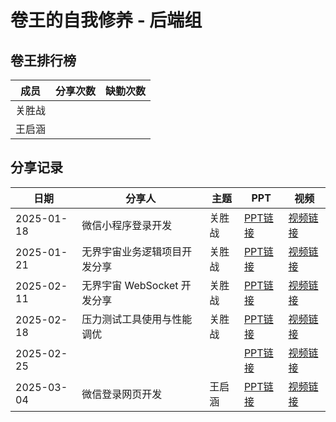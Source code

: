 # 卷王的自我修养 - 后端组

## 卷王排行榜

| 成员   | 分享次数 | 缺勤次数 |
|------|------|------|
| 关胜战 |   |      |
| 王启涵 |   |      |

## 分享记录

| 日期 | 分享人 | 主题  | PPT   | 视频   |
|------------|------------|------------|------------|------------|
| 2025-01-18 | 微信小程序登录开发 | 关胜战 | [PPT链接](https://github.com/Matrix-King-Studio/The-King-of-Involution/raw/master/Backend/PPT/wx小程序登录相关.md)  | [视频链接](https://www.bilibili.com/video/BV12PwMeFEsn/) |
| 2025-01-21 | 无界宇宙业务逻辑项目开发分享 | 关胜战 | [PPT链接](https://github.com/Matrix-King-Studio/The-King-of-Involution/raw/master/Web/)  | [视频链接]() |
| 2025-02-11 | 无界宇宙 WebSocket 开发分享 | 关胜战 | [PPT链接](https://github.com/Matrix-King-Studio/The-King-of-Involution/raw/master/Web/)  | [视频链接]() |
| 2025-02-18 | 压力测试工具使用与性能调优  | 关胜战 | [PPT链接](https://github.com/Matrix-King-Studio/The-King-of-Involution/raw/master/Web/)  | [视频链接]() |
| 2025-02-25 |   |  | [PPT链接](https://github.com/Matrix-King-Studio/The-King-of-Involution/raw/master/Web/)  | [视频链接]() |
| 2025-03-04 | 微信登录网页开发 | 王启涵 | [PPT链接](https://github.com/Matrix-King-Studio/The-King-of-Involution/raw/master/Web/)  | [视频链接]() |
